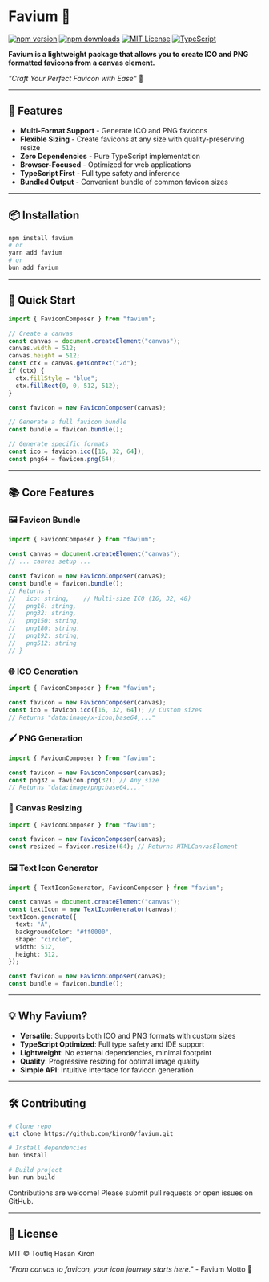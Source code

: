 # Favium 🎨

[![npm version](https://img.shields.io/npm/v/favium.svg?style=flat-square)](https://www.npmjs.com/package/favium)
[![npm downloads](https://img.shields.io/npm/dm/favium.svg?style=flat-square)](https://www.npmjs.com/package/favium)
[![MIT License](https://img.shields.io/badge/license-MIT-blue.svg?style=flat-square)](LICENSE)
[![TypeScript](https://img.shields.io/badge/%3C%2F%3E-TypeScript-%230074c1.svg?style=flat-square)](https://www.typescriptlang.org/)

**Favium is a lightweight package that allows you to create ICO and PNG formatted favicons from a canvas element.**

_"Craft Your Perfect Favicon with Ease"_ 🚀

---

## 🌟 Features

- **Multi-Format Support** - Generate ICO and PNG favicons
- **Flexible Sizing** - Create favicons at any size with quality-preserving resize
- **Zero Dependencies** - Pure TypeScript implementation
- **Browser-Focused** - Optimized for web applications
- **TypeScript First** - Full type safety and inference
- **Bundled Output** - Convenient bundle of common favicon sizes

---

## 📦 Installation

```bash
npm install favium
# or
yarn add favium
# or
bun add favium
```

---

## 🚀 Quick Start

```typescript
import { FaviconComposer } from "favium";

// Create a canvas
const canvas = document.createElement("canvas");
canvas.width = 512;
canvas.height = 512;
const ctx = canvas.getContext("2d");
if (ctx) {
  ctx.fillStyle = "blue";
  ctx.fillRect(0, 0, 512, 512);
}

const favicon = new FaviconComposer(canvas);

// Generate a full favicon bundle
const bundle = favicon.bundle();

// Generate specific formats
const ico = favicon.ico([16, 32, 64]);
const png64 = favicon.png(64);
```

---

## 📚 Core Features

### 🖼️ Favicon Bundle

```typescript
import { FaviconComposer } from "favium";

const canvas = document.createElement("canvas");
// ... canvas setup ...

const favicon = new FaviconComposer(canvas);
const bundle = favicon.bundle();
// Returns {
//   ico: string,    // Multi-size ICO (16, 32, 48)
//   png16: string,
//   png32: string,
//   png150: string,
//   png180: string,
//   png192: string,
//   png512: string
// }
```

### 🌐 ICO Generation

```typescript
import { FaviconComposer } from "favium";

const favicon = new FaviconComposer(canvas);
const ico = favicon.ico([16, 32, 64]); // Custom sizes
// Returns "data:image/x-icon;base64,..."
```

### 🖌️ PNG Generation

```typescript
import { FaviconComposer } from "favium";

const favicon = new FaviconComposer(canvas);
const png32 = favicon.png(32); // Any size
// Returns "data:image/png;base64,..."
```

### 📏 Canvas Resizing

```typescript
import { FaviconComposer } from "favium";

const favicon = new FaviconComposer(canvas);
const resized = favicon.resize(64); // Returns HTMLCanvasElement
```

### 🖼️ Text Icon Generator

```typescript
import { TextIconGenerator, FaviconComposer } from "favium";

const canvas = document.createElement("canvas");
const textIcon = new TextIconGenerator(canvas);
textIcon.generate({
  text: "A",
  backgroundColor: "#ff0000",
  shape: "circle",
  width: 512,
  height: 512,
});

const favicon = new FaviconComposer(canvas);
const bundle = favicon.bundle();
```

---

## 💡 Why Favium?

- **Versatile**: Supports both ICO and PNG formats with custom sizes
- **TypeScript Optimized**: Full type safety and IDE support
- **Lightweight**: No external dependencies, minimal footprint
- **Quality**: Progressive resizing for optimal image quality
- **Simple API**: Intuitive interface for favicon generation

---

## 🛠️ Contributing

```bash
# Clone repo
git clone https://github.com/kiron0/favium.git

# Install dependencies
bun install

# Build project
bun run build
```

Contributions are welcome! Please submit pull requests or open issues on GitHub.

---

## 📜 License

MIT © Toufiq Hasan Kiron

_"From canvas to favicon, your icon journey starts here."_ - Favium Motto 🎨
